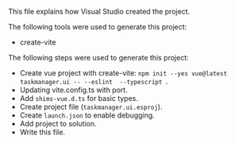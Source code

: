 This file explains how Visual Studio created the project.

The following tools were used to generate this project:
- create-vite

The following steps were used to generate this project:
- Create vue project with create-vite: `npm init --yes vue@latest taskmanager.ui -- --eslint  --typescript `.
- Updating vite.config.ts with port.
- Add `shims-vue.d.ts` for basic types.
- Create project file (`taskmanager.ui.esproj`).
- Create `launch.json` to enable debugging.
- Add project to solution.
- Write this file.
